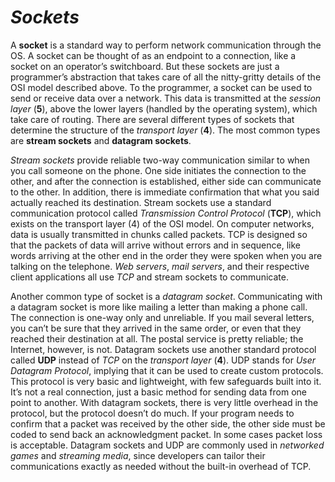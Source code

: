 # *__Sockets__*

A __socket__ is a standard way to perform network communication through the OS. A socket can be thought of as an endpoint to a connection, like a socket on an operator’s switchboard. But these sockets are just a programmer’s abstraction that takes care of all the nitty-gritty details of the OSI model described above. To the programmer, a socket can be used to send or receive data over a network. This data is transmitted at the _session layer_ (__5__), above the lower layers (handled by the operating system), which take care of routing. There are several different types of sockets that determine the structure of the _transport layer_ (__4__). The most common types are __stream sockets__ and __datagram sockets__.

_Stream sockets_ provide reliable two-way communication similar to when you call someone on the phone. One side initiates the connection to the other, and after the connection is established, either side can communicate to the other. In addition, there is immediate confirmation that what you said actually reached its destination. Stream sockets use a standard communication protocol called _Transmission Control Protocol_ (__TCP__), which exists on the transport layer (4) of the OSI model. On computer networks, data is usually transmitted in chunks called packets. TCP is designed so that the packets of data will arrive without errors and in sequence, like words arriving at the other end in the order they were spoken when you are talking on the telephone. _Web servers_, _mail servers_, and their respective client applications all use _TCP_ and stream sockets to communicate.

Another common type of socket is a _datagram socket_. Communicating with a datagram socket is more like mailing a letter than making a phone call. The connection is one-way only and unreliable. If you mail several letters, you can’t be sure that they arrived in the same order, or even that they reached their destination at all. The postal service is pretty reliable; the Internet, however, is not. Datagram sockets use another standard protocol called __UDP__ instead of _TCP_ on the _transport layer_ (__4__). UDP stands for _User Datagram Protocol_, implying that it can be used to create custom protocols. This protocol is very basic and lightweight, with few safeguards built into it. It’s not a real connection, just a basic method for sending data from one point to another. With datagram sockets, there is very little overhead in the protocol, but the protocol doesn’t do much. If your program needs to confirm that a packet was received by the other side, the other side must be coded to send back an acknowledgment packet. In some cases packet loss is acceptable. Datagram sockets and UDP are commonly used in _networked games_ and _streaming media_, since developers can tailor their communications exactly as needed without the built-in overhead of TCP.
